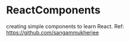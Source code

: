 # ReactComponents
creating simple components to learn React. 
Ref: https://github.com/sangammukherjee
